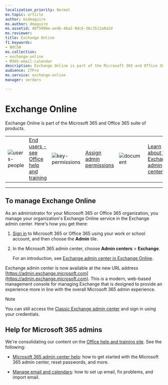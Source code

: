 ```yaml
---
localization_priority: Normal
ms.topic: article
author: msdmaguire
ms.author: dmaguire
ms.assetid: d0f509be-ee4b-46a2-9dc6-3bc3512a0a2d
ms.reviewer: 
title: Exchange Online
f1.keywords:
- NOCSH
ms.collection: 
- exchange-online
- M365-email-calendar
description: Exchange Online is part of the Microsoft 365 and Office 365 suite of products.
audience: ITPro
ms.service: exchange-online
manager: serdars

---
```


# Exchange Online

Exchange Online is part of the Microsoft 365 and Office 365 suite of products.

|               |               |               |               |               |               |
| ------------- | ------------- | ------------- | ------------- | ------------- | ------------- |
| ![users-people](https://docs.microsoft.com/office/media/icons/users-people_40x40.svg) | [End users - see Office help and training](https://support.office.com/) | ![key-permissions](https://docs.microsoft.com/office/media/icons/key-permissions_40x40.svg) | [Assign admin permissions](https://docs.microsoft.com/microsoft-365/admin/add-users/assign-admin-roles) | ![document](https://docs.microsoft.com/office/media/icons/document_40x40.svg) | [Learn about the Exchange admin center](/Exchange/exchange-admin-center)

---

## To manage Exchange Online
As an administrator for your Microsoft 365 or Office 365 organization, you manage your organization's Exchange Online service in the Exchange admin center. Here's how you get there:
1. [Sign in](https://support.microsoft.com/office/e9eb7d51-5430-4929-91ab-6157c5a050b4) to Microsoft 365 or Office 365 using your work or school account, and then choose the **Admin** tile.
2. In the Microsoft 365 admin center, choose **Admin centers** \> **Exchange**.
 
   For an introduction, see [Exchange admin center in Exchange Online](/exchange/exchange-admin-center).
   
Exchange admin center is now available at the new URL address [https://admin.exchange.microsoft.com](https://admin.exchange.microsoft.com). This is a modern, web-based management console for managing Exchange that is designed to provide an experience more in line with the overall Microsoft 365 admin experience.

>[!NOTE]
> You can still access the [Classic Exchange admin center](https://outlook.office365.com/ecp) and sign in using your credentials.
 
## Help for Microsoft 365 admins
We're consolidating our content on the [Office help and training site](https://support.office.com/). See the following:

- [Microsoft 365 admin center help](https://docs.microsoft.com/microsoft-365/admin): how to get started with the Microsoft  365 admin center, reset passwords, and more.

- [Manage email and calendars](https://docs.microsoft.com/microsoft-365/admin/email/): how to set up email, fix problems, and import email.
